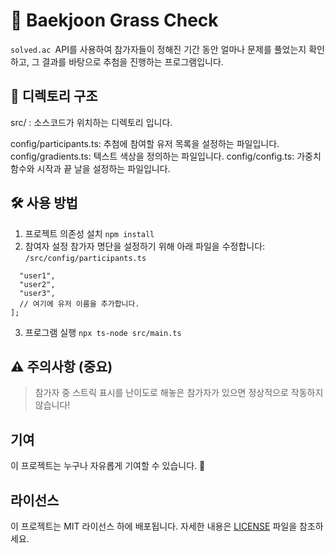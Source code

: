 # 🌿 Baekjoon Grass Check
`solved.ac `API를 사용하여 참가자들이 정해진 기간 동안 얼마나 문제를 풀었는지 확인하고, 그 결과를 바탕으로 추첨을 진행하는 프로그램입니다.

## 📁 디렉토리 구조

src/ : 소스코드가 위치하는 디렉토리 입니다.

config/participants.ts: 추첨에 참여할 유저 목록을 설정하는 파일입니다.
config/gradients.ts: 텍스트 색상을 정의하는 파일입니다.
config/config.ts: 가중치 함수와 시작과 끝 날을 설정하는 파일입니다.

## 🛠️ 사용 방법

1. 프로젝트 의존성 설치
`npm install`
2. 참여자 설정
참가자 명단을 설정하기 위해 아래 파일을 수정합니다:
`/src/config/participants.ts`

```export const participants = [
  "user1",
  "user2",
  "user3",
  // 여기에 유저 이름을 추가합니다.
];
```
3. 프로그램 실행
`npx ts-node src/main.ts`

## ⚠️ 주의사항 (중요)

> 참가자 중 스트릭 표시를 난이도로 해놓은 참가자가 있으면 정상적으로 작동하지 않습니다!

## 기여

이 프로젝트는 누구나 자유롭게 기여할 수 있습니다. 🤭

## 라이선스

이 프로젝트는 MIT 라이선스 하에 배포됩니다. 자세한 내용은 [LICENSE](LICENSE) 파일을 참조하세요.